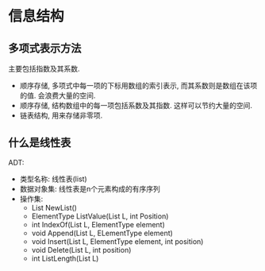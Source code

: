 
# 信息结构

## 多项式表示方法
主要包括指数及其系数.

- 顺序存储, 多项式中每一项的下标用数组的索引表示, 而其系数则是数组在该项的值.
会浪费大量的空间.
- 顺序存储, 结构数组中的每一项包括系数及其指数. 这样可以节约大量的空间.
- 链表结构, 用来存储非零项.

## 什么是线性表
ADT:
- 类型名称: 线性表(list)
- 数据对象集: 线性表是n个元素构成的有序序列
- 操作集:
  - List NewList()
  - ElementType ListValue(List L, int Position)
  - int IndexOf(List L, ElementType element)
  - void Append(List L, ELementType element)
  - void Insert(List L, ElementType element, int position)
  - void Delete(List L, int position)
  - int ListLength(List L)
